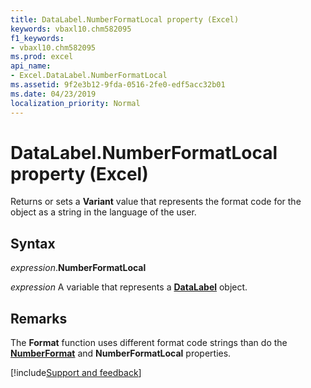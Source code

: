 ```yaml
---
title: DataLabel.NumberFormatLocal property (Excel)
keywords: vbaxl10.chm582095
f1_keywords:
- vbaxl10.chm582095
ms.prod: excel
api_name:
- Excel.DataLabel.NumberFormatLocal
ms.assetid: 9f2e3b12-9fda-0516-2fe0-edf5acc32b01
ms.date: 04/23/2019
localization_priority: Normal
---
```



# DataLabel.NumberFormatLocal property (Excel)

Returns or sets a **Variant** value that represents the format code for the object as a string in the language of the user.


## Syntax

_expression_.**NumberFormatLocal**

_expression_ A variable that represents a **[DataLabel](excel.datalabel(object).md)** object.


## Remarks

The **Format** function uses different format code strings than do the **[NumberFormat](Excel.DataLabel.NumberFormat.md)** and **NumberFormatLocal** properties.




[!include[Support and feedback](~/includes/feedback-boilerplate.md)]